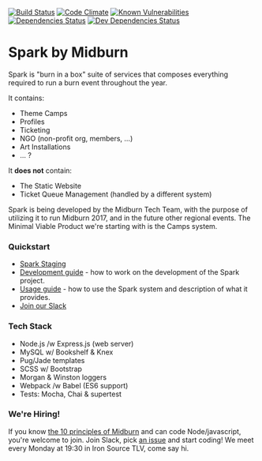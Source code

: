 [![Build Status](https://travis-ci.org/Midburn/spark.svg?branch=master)](https://travis-ci.org/Midburn/spark)
[![Code Climate](https://codeclimate.com/github/Midburn/Spark/badges/gpa.svg)](https://codeclimate.com/github/Midburn/Spark)
[![Known Vulnerabilities](https://snyk.io/test/github/Midburn/Spark/badge.svg)](https://snyk.io/test/github/Midburn/Spark)
[![Dependencies Status](https://david-dm.org/Midburn/Spark/status.svg)](https://david-dm.org/Midburn/Spark)
[![Dev Dependencies Status](https://david-dm.org/Midburn/Spark/dev-status.svg)](https://david-dm.org/Midburn/Spark?type=dev)

# Spark by Midburn

Spark is "burn in a box" suite of services that composes everything required to run a burn event throughout the year.

It contains:
- Theme Camps
- Profiles
- Ticketing
- NGO (non-profit org, members, ...)
- Art Installations
- ... ?

It **does not** contain:
- The Static Website
- Ticket Queue Management (handled by a different system)

Spark is being developed by the Midburn Tech Team, with the purpose of utilizing it to run Midburn 2017, and in the future other regional events. The Minimal Viable Product we're starting with is the Camps system.

### Quickstart

- [Spark Staging](http://sparkstaging.midburn.org/)
- [Development guide](/docs/development/README.md) - how to work on the development of the Spark project.
- [Usage guide](/docs/usage/README.md) - how to use the Spark system and description of what it provides.
- [Join our Slack](https://join.slack.com/t/midburnos/shared_invite/enQtMzM4NzExMjg5MDI1LTcxNTE5NGM1MzRmMzVkZjFlNDU5ODlmYTI3NjQ2ZTI0YjQwYWViZjU1YTFlZThhYTg1OTQ2NzdhYTM3YzE3MDA)

### Tech Stack
- Node.js /w Express.js (web server)
- MySQL w/ Bookshelf & Knex
- Pug/Jade templates
- SCSS w/ Bootstrap
- Morgan & Winston loggers
- Webpack /w Babel (ES6 support)
- Tests: Mocha, Chai & supertest

### We're Hiring!
If you know [the 10 principles of Midburn](http://midburn.org/en-ten-principles/) and can code Node/javascript, you're welcome to join. Join Slack, pick [an issue](https://github.com/Midburn/Spark/issues) and start coding!
We meet every Monday at 19:30 in Iron Source TLV, come say hi.
